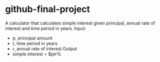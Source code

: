 # github-final-project
A calculator that calculates simple interest given principal, annual rate of interest and time period in years.
Input:
   - p, principal amount
   - t, time period in years
   - r, annual rate of interest
Output
   - simple interest = $p*t*r%
